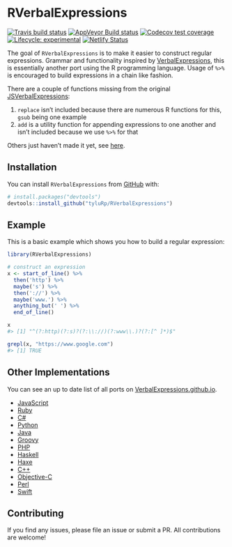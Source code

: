 
<!-- README.md is generated from README.Rmd. Please edit that file -->

# RVerbalExpressions

<!-- badges: start -->

[![Travis build
status](https://travis-ci.org/VerbalExpressions/RVerbalExpressions.svg?branch=master)](https://travis-ci.org/VerbalExpressions/RVerbalExpressions)
[![AppVeyor Build
status](https://ci.appveyor.com/api/projects/status/phr93q0rp7edf376?svg=true)](https://ci.appveyor.com/project/tyluRp/rverbalexpressions-4tt0n)
[![Codecov test
coverage](https://codecov.io/gh/VerbalExpressions/RVerbalExpressions/branch/master/graph/badge.svg)](https://codecov.io/gh/VerbalExpressions/RVerbalExpressions?branch=master)
[![Lifecycle:
experimental](https://img.shields.io/badge/lifecycle-experimental-orange.svg)](https://www.tidyverse.org/lifecycle/#experimental)
[![Netlify
Status](https://api.netlify.com/api/v1/badges/e49a67b8-17c9-40ba-9e53-3f9d83590e87/deploy-status)](https://app.netlify.com/sites/rverbalexpressions/deploys)
<!-- badges: end -->

The goal of `RVerbalExpressions` is to make it easier to construct
regular expressions. Grammar and functionality inspired by
[VerbalExpressions](https://github.com/VerbalExpressions), this is
essentially another port using the R programming language. Usage of
`%>%` is encouraged to build expressions in a chain like fashion.

There are a couple of functions missing from the original
[JSVerbalExpressions](https://github.com/VerbalExpressions/JSVerbalExpressions):

1.  `replace` isn’t included because there are numerous R functions for
    this, `gsub` being one example
2.  `add` is a utility function for appending expressions to one another
    and isn’t included because we use `%>%` for that

Others just haven’t made it yet, see [here](.github/CONTRIBUTING.md).

## Installation

You can install `RVerbalExpressions` from [GitHub](https://github.com/)
with:

``` r
# install.packages("devtools")
devtools::install_github("tyluRp/RVerbalExpressions")
```

## Example

This is a basic example which shows you how to build a regular
expression:

``` r
library(RVerbalExpressions)

# construct an expression
x <- start_of_line() %>% 
  then('http') %>% 
  maybe('s') %>% 
  then('://') %>% 
  maybe('www.') %>% 
  anything_but(' ') %>% 
  end_of_line()

x
#> [1] "^(?:http)(?:s)?(?:\\://)(?:www\\.)?(?:[^ ]*)$"

grepl(x, "https://www.google.com")
#> [1] TRUE
```

## Other Implementations

You can see an up to date list of all ports on
[VerbalExpressions.github.io](https://VerbalExpressions.github.io).

  - [JavaScript](https://github.com/VerbalExpressions/JSVerbalExpressions)
  - [Ruby](https://github.com/ryan-endacott/verbal_expressions)
  - [C\#](https://github.com/VerbalExpressions/CSharpVerbalExpressions)
  - [Python](https://github.com/VerbalExpressions/PythonVerbalExpressions)
  - [Java](https://github.com/VerbalExpressions/JavaVerbalExpressions)
  - [Groovy](https://github.com/VerbalExpressions/GroovyVerbalExpressions)
  - [PHP](https://github.com/VerbalExpressions/PHPVerbalExpressions)
  - [Haskell](https://github.com/VerbalExpressions/HaskellVerbalExpressions)
  - [Haxe](https://github.com/VerbalExpressions/HaxeVerbalExpressions)
  - [C++](https://github.com/VerbalExpressions/CppVerbalExpressions)
  - [Objective-C](https://github.com/VerbalExpressions/ObjectiveCVerbalExpressions)
  - [Perl](https://github.com/VerbalExpressions/PerlVerbalExpressions)
  - [Swift](https://github.com/VerbalExpressions/SwiftVerbalExpressions)

## Contributing

If you find any issues, please file an issue or submit a PR. All
contributions are welcome\!
